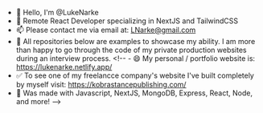- 👋 Hello, I'm @LukeNarke
- 👀 Remote React Developer specializing in NextJS and TailwindCSS
- 📫 Please contact me via email at: LNarke@gmail.com 
- 🔻 All repositories below are examples to showcase my ability. I am more than happy to go through the code of my private production websites during an interview process. <!-- - 😄 My personal / portfolio website is: https://lukenarke.netlify.app/ 
- ✅ To see one of my freelancce company's website I've built completely by myself visit: https://kobrastancepublishing.com/
- 🔼 Was made with Javascript, NextJS, MongoDB, Express, React, Node, and more! -->


<!---
LukeNarke/LukeNarke is a ✨ special ✨ repository because its `README.md` (this file) appears on your GitHub profile.
You can click the Preview link to take a look at your changes.
--->
